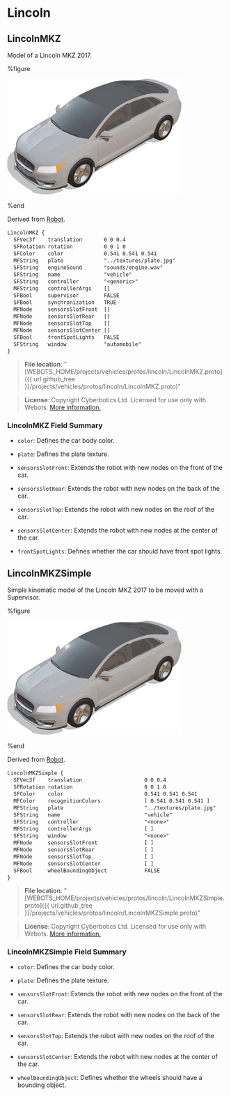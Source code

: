 # Lincoln

## LincolnMKZ

Model of a Lincoln MKZ 2017.

%figure

![LincolnMKZ](images/lincoln/LincolnMKZ.thumbnail.png)

%end

Derived from [Robot](../reference/robot.md).

```
LincolnMKZ {
  SFVec3f    translation       0 0 0.4
  SFRotation rotation          0 0 1 0
  SFColor    color             0.541 0.541 0.541
  MFString   plate             "../textures/plate.jpg"
  SFString   engineSound       "sounds/engine.wav"
  SFString   name              "vehicle"
  SFString   controller        "<generic>"
  MFString   controllerArgs    []
  SFBool     supervisor        FALSE
  SFBool     synchronization   TRUE
  MFNode     sensorsSlotFront  []
  MFNode     sensorsSlotRear   []
  MFNode     sensorsSlotTop    []
  MFNode     sensorsSlotCenter []
  SFBool     frontSpotLights   FALSE
  SFString   window            "automobile"
}
```

> **File location**: "[WEBOTS\_HOME/projects/vehicles/protos/lincoln/LincolnMKZ.proto]({{ url.github_tree }}/projects/vehicles/protos/lincoln/LincolnMKZ.proto)"

> **License**: Copyright Cyberbotics Ltd. Licensed for use only with Webots.
[More information.](https://cyberbotics.com/webots_assets_license)

### LincolnMKZ Field Summary

- `color`: Defines the car body color.

- `plate`: Defines the plate texture.

- `sensorsSlotFront`: Extends the robot with new nodes on the front of the car.

- `sensorsSlotRear`: Extends the robot with new nodes on the back of the car.

- `sensorsSlotTop`: Extends the robot with new nodes on the roof of the car.

- `sensorsSlotCenter`: Extends the robot with new nodes at the center of the car.

- `frontSpotLights`: Defines whether the car should have front spot lights.

## LincolnMKZSimple

Simple kinematic model of the Lincoln MKZ 2017 to be moved with a Supervisor.

%figure

![LincolnMKZSimple](images/lincoln/LincolnMKZSimple.thumbnail.png)

%end

Derived from [Robot](../reference/robot.md).

```
LincolnMKZSimple {
  SFVec3f    translation                    0 0 0.4
  SFRotation rotation                       0 0 1 0
  SFColor    color                          0.541 0.541 0.541
  MFColor    recognitionColors              [ 0.541 0.541 0.541 ]
  MFString   plate                          "../textures/plate.jpg"
  SFString   name                           "vehicle"
  SFString   controller                     "<none>"
  MFString   controllerArgs                 [ ]
  SFString   window                         "<none>"
  MFNode     sensorsSlotFront               [ ]
  MFNode     sensorsSlotRear                [ ]
  MFNode     sensorsSlotTop                 [ ]
  MFNode     sensorsSlotCenter              [ ]
  SFBool     wheelBoundingObject            FALSE
}
```

> **File location**: "[WEBOTS\_HOME/projects/vehicles/protos/lincoln/LincolnMKZSimple.proto]({{ url.github_tree }}/projects/vehicles/protos/lincoln/LincolnMKZSimple.proto)"

> **License**: Copyright Cyberbotics Ltd. Licensed for use only with Webots.
[More information.](https://cyberbotics.com/webots_assets_license)

### LincolnMKZSimple Field Summary

- `color`: Defines the car body color.

- `plate`: Defines the plate texture.

- `sensorsSlotFront`: Extends the robot with new nodes on the front of the car.

- `sensorsSlotRear`: Extends the robot with new nodes on the back of the car.

- `sensorsSlotTop`: Extends the robot with new nodes on the roof of the car.

- `sensorsSlotCenter`: Extends the robot with new nodes at the center of the car.

- `wheelBoundingObject`: Defines whether the wheels should have a bounding object.

